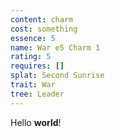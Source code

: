 ```yaml
---
content: charm
cost: something
essence: 5
name: War e5 Charm 1
rating: 5
requires: []
splat: Second Sunrise
trait: War
tree: Leader
---
```


Hello **world**!
